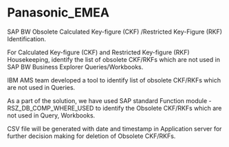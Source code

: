 # Panasonic_EMEA

SAP BW Obsolete Calculated Key-figure (CKF) /Restricted Key-Figure (RKF) Identification.

For Calculated Key-figure (CKF) and Restricted Key-figure (RKF) Housekeeping, identify the list of obsolete CKF/RKFs which are not used in SAP BW Business Explorer Queries/Workbooks.

IBM AMS team developed a tool to identify list of obsolete CKF/RKFs which are not used in Queries. 

As a part of the solution, we have used SAP standard Function module - RSZ_DB_COMP_WHERE_USED to identify the Obsolete CKF/RKFs which are not used in Query, Workbooks.

CSV file will be generated with date and timestamp in Application server for further decision making for deletion of Obsolete CKF/RKFs. 

